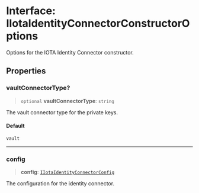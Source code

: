 # Interface: IIotaIdentityConnectorConstructorOptions

Options for the IOTA Identity Connector constructor.

## Properties

### vaultConnectorType?

> `optional` **vaultConnectorType**: `string`

The vault connector type for the private keys.

#### Default

```ts
vault
```

***

### config

> **config**: [`IIotaIdentityConnectorConfig`](IIotaIdentityConnectorConfig.md)

The configuration for the identity connector.
